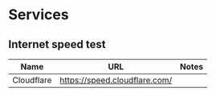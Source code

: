 # Services

## Internet speed test
| Name | URL | Notes |
| ---- | --- | ----- | 
| Cloudflare | https://speed.cloudflare.com/| |
